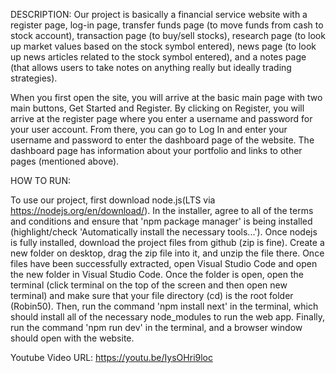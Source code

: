 DESCRIPTION:
Our project is basically a financial service website with a register page, log-in page, transfer funds page (to move funds from cash to stock account), transaction page (to buy/sell stocks), research page (to look up market values based on the stock symbol entered), news page (to look up news articles related to the stock symbol entered), and a notes page (that allows users to take notes on anything really but ideally trading strategies).


When you first open the site, you will arrive at the basic main page with two main buttons, Get Started and Register. By clicking on Register, you will arrive at the register page where you enter a username and password for your user account. From there, you can go to Log In and enter your username and password to enter the dashboard page of the website. The dashboard page has information about your portfolio and links to other pages (mentioned above).


HOW TO RUN:

To use our project, first download node.js(LTS via https://nodejs.org/en/download/). In the installer, agree to all of the terms and conditions and ensure that 'npm package manager' is being installed (highlight/check 'Automatically install the necessary tools...'). Once nodejs is fully installed, download the project files from github (zip is fine). Create a new folder on desktop, drag the zip file into it, and unzip the file there. Once files have been successfully extracted, open Visual Studio Code and open the new folder in Visual Studio Code. Once the folder is open, open the terminal (click terminal on the top of the screen and then open new terminal) and make sure that your file directory (cd) is the root folder (Robin50). Then, run the command 'npm install next' in the terminal, which should install all of the necessary node_modules to run the web app. Finally, run the command 'npm run dev' in the terminal, and a browser window should open with the website.



Youtube Video URL: https://youtu.be/IysOHri9loc